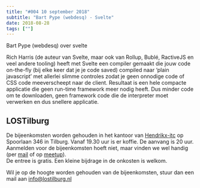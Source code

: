 ```yaml
---
title: "#004 10 september 2018"
subtitle: "Bart Pype (webdesq) - Svelte"
date: 2018-08-28
tags: [""]
---
```


Bart Pype (webdesq) over svelte

Rich Harris (de auteur van Svelte, maar ook van Rollup, Bublé, RactiveJS
en veel andere tooling) heeft met Svelte een compiler gemaakt die jouw
code on-the-fly (bij elke keer dat je je code saved) compiled naar
‘plain javascript’ met allerlei slimme controles zodat je geen onnodige
code of CSS code meeverscheept naar de client.
Resultaat is een hele compacte applicatie die geen run-time framework
meer nodig heeft. Dus minder code om te downloaden, geen framework code die de interpreter moet verwerken en dus snellere applicatie.
<!--more-->


## LOSTilburg
De bijeenkomsten worden gehouden in het kantoor van [Hendrikx-itc](https://www.hendrikx-itc.nl/) op Spoorlaan 346 in Tilburg. 
Vanaf 19.30 uur is er koffie. De aanvang is 20 uur.  
Aanmelden voor de bijeenkomsten hoeft niet, maar vinden we wel handig (per <a href="mailto:info@lostilburg.nl">mail</a> of op [meetup](https://www.meetup.com/nl-NL/Linux-Open-Source-Tilburg)).  
De entree is gratis. Een kleine bijdrage in de onkosten is welkom.  

Wil je op de hoogte worden gehouden van de bijeenkomsten, stuur dan een mail aan info@lostilburg.nl 


